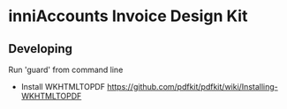 # inniAccounts Invoice Design Kit

## Developing
Run 'guard' from command line

* Install WKHTMLTOPDF https://github.com/pdfkit/pdfkit/wiki/Installing-WKHTMLTOPDF